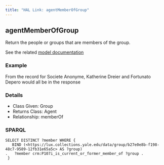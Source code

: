 ```yaml
---
title: "HAL Link: agentMemberOfGroup"
---
```


## agentMemberOfGroup

Return the people or groups that are members of the group.

See the related [model documentation](/model/actor/#organization-membership)

### Example

From the record for Societe Anonyme, Katherine Dreier and Fortunato Depero would all be in the response


### Details

* Class Given: Group
* Returns Class: Agent
* Relationship: memberOf


### SPARQL
```
SELECT DISTINCT ?member WHERE {
   BIND (<https://lux.collections.yale.edu/data/group/b27e0e8b-f198-48c7-9589-12fb31e65a5c> AS ?group)
.   ?member crm:P107i_is_current_or_former_member_of ?group .
 }
```

